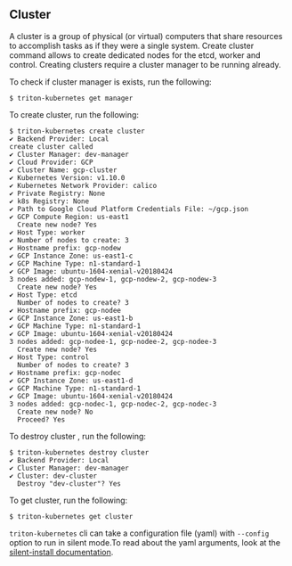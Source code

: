 ## Cluster

A cluster is a group of physical (or virtual) computers that share resources to accomplish tasks as if they were a single system. 
Create cluster command allows to create dedicated nodes for the etcd, worker and control. Creating clusters require a cluster manager to be running already.

To check if cluster manager is exists, run the following:

```
$ triton-kubernetes get manager
```

To create cluster, run the following:

```
$ triton-kubernetes create cluster
✔ Backend Provider: Local
create cluster called
✔ Cluster Manager: dev-manager
✔ Cloud Provider: GCP
✔ Cluster Name: gcp-cluster
✔ Kubernetes Version: v1.10.0
✔ Kubernetes Network Provider: calico
✔ Private Registry: None
✔ k8s Registry: None
✔ Path to Google Cloud Platform Credentials File: ~/gcp.json
✔ GCP Compute Region: us-east1
  Create new node? Yes
✔ Host Type: worker
✔ Number of nodes to create: 3
✔ Hostname prefix: gcp-nodew
✔ GCP Instance Zone: us-east1-c
✔ GCP Machine Type: n1-standard-1
✔ GCP Image: ubuntu-1604-xenial-v20180424
3 nodes added: gcp-nodew-1, gcp-nodew-2, gcp-nodew-3
  Create new node? Yes
✔ Host Type: etcd
  Number of nodes to create? 3
✔ Hostname prefix: gcp-nodee
✔ GCP Instance Zone: us-east1-b
✔ GCP Machine Type: n1-standard-1
✔ GCP Image: ubuntu-1604-xenial-v20180424
3 nodes added: gcp-nodee-1, gcp-nodee-2, gcp-nodee-3
  Create new node? Yes
✔ Host Type: control
  Number of nodes to create? 3
✔ Hostname prefix: gcp-nodec
✔ GCP Instance Zone: us-east1-d
✔ GCP Machine Type: n1-standard-1
✔ GCP Image: ubuntu-1604-xenial-v20180424
3 nodes added: gcp-nodec-1, gcp-nodec-2, gcp-nodec-3
  Create new node? No
  Proceed? Yes
```
To destroy cluster , run the following:

```
$ triton-kubernetes destroy cluster
✔ Backend Provider: Local
✔ Cluster Manager: dev-manager
✔ Cluster: dev-cluster
  Destroy "dev-cluster"? Yes
```

To get cluster, run the following:

```
$ triton-kubernetes get cluster
```


`triton-kubernetes` cli can take a configuration file (yaml) with `--config` option to run in silent mode.To read about the yaml arguments, look at the [silent-install documentation](https://github.com/joyent/triton-kubernetes/tree/master/docs/guide/silent-install-yaml.md).